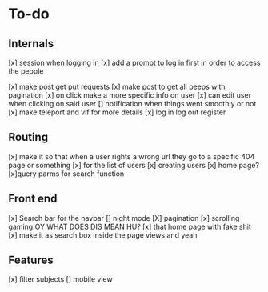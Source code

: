 # To-do

## Internals

[x] session when logging in
[x] add a prompt to log in first in order to access the people

[x] make post get put requests
[x] make post to get all peeps with pagination
[x] on click make a more specific info on user
[x] can edit user when clicking on said user
[] notification when things went smoothly or not
[x] make teleport and vif for more details
[x] log in log out register

## Routing

[x] make it so that when a user rights a wrong url they go to a specific 404 page or something
[x] for the list of users
[x] creating users
[x] home page?
[x]query parms for search function

## Front end

[x] Search bar for the navbar
[] night mode
[X] pagination
[x] scrolling gaming OY WHAT DOES DIS MEAN HU?
[x] that home page with fake shit
[x] make it as search box inside the page views and yeah

## Features

[x] filter subjects
[] mobile view
